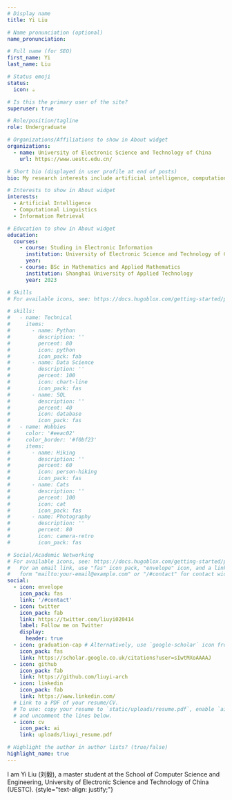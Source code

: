 ```yaml
---
# Display name
title: Yi Liu

# Name pronunciation (optional)
name_pronunciation: 

# Full name (for SEO)
first_name: Yi
last_name: Liu

# Status emoji
status:
  icon: ☕️

# Is this the primary user of the site?
superuser: true

# Role/position/tagline
role: Undergraduate

# Organizations/Affiliations to show in About widget
organizations:
  - name: University of Electronic Science and Technology of China
    url: https://www.uestc.edu.cn/

# Short bio (displayed in user profile at end of posts)
bio: My research interests include artificial intelligence, computational linguistics and information retrieval.

# Interests to show in About widget
interests:
  - Artificial Intelligence
  - Computational Linguistics
  - Information Retrieval

# Education to show in About widget
education:
  courses:
    - course: Studing in Electronic Information
      institution: University of Electronic Science and Technology of China
      year: 
    - course: BSc in Mathematics and Applied Mathematics
      institution: Shanghai University of Applied Technology
      year: 2023

# Skills
# For available icons, see: https://docs.hugoblox.com/getting-started/page-builder/#icons

# skills:
#   - name: Technical
#     items:
#       - name: Python
#         description: ''
#         percent: 80
#         icon: python
#         icon_pack: fab
#       - name: Data Science
#         description: ''
#         percent: 100
#         icon: chart-line
#         icon_pack: fas
#       - name: SQL
#         description: ''
#         percent: 40
#         icon: database
#         icon_pack: fas
#   - name: Hobbies
#     color: '#eeac02'
#     color_border: '#f0bf23'
#     items:
#       - name: Hiking
#         description: ''
#         percent: 60
#         icon: person-hiking
#         icon_pack: fas
#       - name: Cats
#         description: ''
#         percent: 100
#         icon: cat
#         icon_pack: fas
#       - name: Photography
#         description: ''
#         percent: 80
#         icon: camera-retro
#         icon_pack: fas

# Social/Academic Networking
# For available icons, see: https://docs.hugoblox.com/getting-started/page-builder/#icons
#   For an email link, use "fas" icon pack, "envelope" icon, and a link in the
#   form "mailto:your-email@example.com" or "/#contact" for contact widget.
social:
  - icon: envelope
    icon_pack: fas
    link: '/#contact'
  - icon: twitter
    icon_pack: fab
    link: https://twitter.com/liuyi020414
    label: Follow me on Twitter
    display:
      header: true
  - icon: graduation-cap # Alternatively, use `google-scholar` icon from `ai` icon pack
    icon_pack: fas
    link: https://scholar.google.co.uk/citations?user=sIwtMXoAAAAJ
  - icon: github
    icon_pack: fab
    link: https://github.com/liuyi-arch
  - icon: linkedin
    icon_pack: fab
    link: https://www.linkedin.com/
  # Link to a PDF of your resume/CV.
  # To use: copy your resume to `static/uploads/resume.pdf`, enable `ai` icons in `params.yaml`,
  # and uncomment the lines below.
  - icon: cv
    icon_pack: ai
    link: uploads/liuyi_resume.pdf

# Highlight the author in author lists? (true/false)
highlight_name: true
---
```


I am Yi Liu (刘毅), a master student at the School of Computer Science and Engineering, University of Electronic Science and Technology of China (UESTC).
{style="text-align: justify;"}
